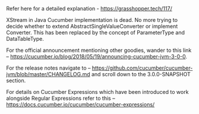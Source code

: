 Refer here for a detailed explanation - https://grasshopper.tech/117/

XStream in Java Cucumber implementation is dead. No more trying to decide whether to extend AbstractSingleValueConverter or implement Converter. This has been replaced by the concept of ParameterType and DataTableType.

For the official announcement mentioning other goodies, wander to this link – https://cucumber.io/blog/2018/05/19/announcing-cucumber-jvm-3-0-0.

For the release notes navigate to – https://github.com/cucumber/cucumber-jvm/blob/master/CHANGELOG.md and scroll down to the 3.0.0-SNAPSHOT section.

For details on Cucumber Expressions which have been introduced to work alongside Regular Expressions refer to this – https://docs.cucumber.io/cucumber/cucumber-expressions/

